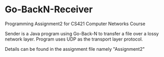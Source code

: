 # Go-BackN-Receiver
Programming Assignment2 for CS421 Computer Networks Course

Sender is a Java program using Go-Back-N to transfer a file over a lossy network layer. Program uses UDP as the transport layer protocol. 

Details can be found in the assignment file namely "Assignment2"
